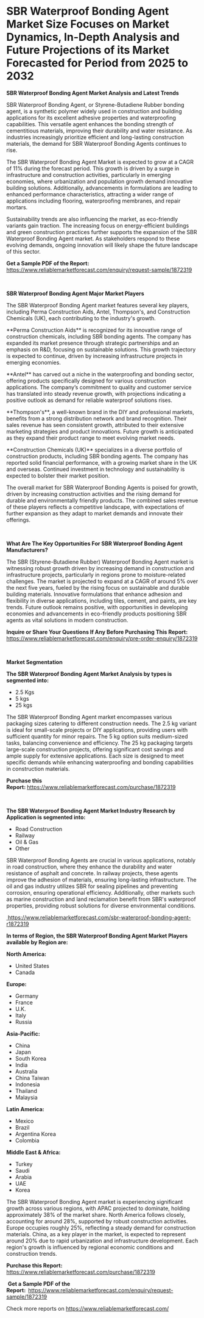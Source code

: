 <p><h1>SBR Waterproof Bonding Agent Market Size Focuses on Market Dynamics, In-Depth Analysis and Future Projections of its Market Forecasted for Period from 2025 to 2032</h1></p><p><strong>SBR Waterproof Bonding Agent Market Analysis and Latest Trends</strong></p>
<p><p>SBR Waterproof Bonding Agent, or Styrene-Butadiene Rubber bonding agent, is a synthetic polymer widely used in construction and building applications for its excellent adhesive properties and waterproofing capabilities. This versatile agent enhances the bonding strength of cementitious materials, improving their durability and water resistance. As industries increasingly prioritize efficient and long-lasting construction materials, the demand for SBR Waterproof Bonding Agents continues to rise.</p><p>The SBR Waterproof Bonding Agent Market is expected to grow at a CAGR of 11% during the forecast period. This growth is driven by a surge in infrastructure and construction activities, particularly in emerging economies, where urbanization and population growth demand innovative building solutions. Additionally, advancements in formulations are leading to enhanced performance characteristics, attracting a wider range of applications including flooring, waterproofing membranes, and repair mortars. </p><p>Sustainability trends are also influencing the market, as eco-friendly variants gain traction. The increasing focus on energy-efficient buildings and green construction practices further supports the expansion of the SBR Waterproof Bonding Agent market. As stakeholders respond to these evolving demands, ongoing innovation will likely shape the future landscape of this sector.</p></p>
<p><strong>Get a Sample PDF of the Report:&nbsp;</strong> <a href="https://www.reliablemarketforecast.com/enquiry/request-sample/1872319?utm_campaign=2723&utm_medium=2&utm_source=Github&utm_content=ia&utm_term=31032025&utm_id=sbr-waterproof-bonding-agent">https://www.reliablemarketforecast.com/enquiry/request-sample/1872319</a></p>
<p>&nbsp;</p>
<p><strong>SBR Waterproof Bonding Agent Major Market Players</strong></p>
<p><p>The SBR Waterproof Bonding Agent market features several key players, including Perma Construction Aids, Antel, Thompson's, and Construction Chemicals (UK), each contributing to the industry's growth.</p><p>**Perma Construction Aids** is recognized for its innovative range of construction chemicals, including SBR bonding agents. The company has expanded its market presence through strategic partnerships and an emphasis on R&D, focusing on sustainable solutions. This growth trajectory is expected to continue, driven by increasing infrastructure projects in emerging economies.</p><p>**Antel** has carved out a niche in the waterproofing and bonding sector, offering products specifically designed for various construction applications. The company’s commitment to quality and customer service has translated into steady revenue growth, with projections indicating a positive outlook as demand for reliable waterproof solutions rises.</p><p>**Thompson's**, a well-known brand in the DIY and professional markets, benefits from a strong distribution network and brand recognition. Their sales revenue has seen consistent growth, attributed to their extensive marketing strategies and product innovations. Future growth is anticipated as they expand their product range to meet evolving market needs.</p><p>**Construction Chemicals (UK)** specializes in a diverse portfolio of construction products, including SBR bonding agents. The company has reported solid financial performance, with a growing market share in the UK and overseas. Continued investment in technology and sustainability is expected to bolster their market position.</p><p>The overall market for SBR Waterproof Bonding Agents is poised for growth, driven by increasing construction activities and the rising demand for durable and environmentally friendly products. The combined sales revenue of these players reflects a competitive landscape, with expectations of further expansion as they adapt to market demands and innovate their offerings.</p></p>
<p>&nbsp;</p>
<p><strong>What Are The Key Opportunities For SBR Waterproof Bonding Agent Manufacturers?</strong></p>
<p><p>The SBR (Styrene-Butadiene Rubber) Waterproof Bonding Agent market is witnessing robust growth driven by increasing demand in construction and infrastructure projects, particularly in regions prone to moisture-related challenges. The market is projected to expand at a CAGR of around 5% over the next five years, fueled by the rising focus on sustainable and durable building materials. Innovative formulations that enhance adhesion and flexibility in diverse applications, including tiles, cement, and paints, are key trends. Future outlook remains positive, with opportunities in developing economies and advancements in eco-friendly products positioning SBR agents as vital solutions in modern construction.</p></p>
<p><strong>Inquire or Share Your Questions If Any Before Purchasing This Report:</strong> <a href="https://www.reliablemarketforecast.com/enquiry/pre-order-enquiry/1872319?utm_campaign=2723&utm_medium=2&utm_source=Github&utm_content=ia&utm_term=31032025&utm_id=sbr-waterproof-bonding-agent">https://www.reliablemarketforecast.com/enquiry/pre-order-enquiry/1872319</a></p>
<p>&nbsp;</p>
<p><strong>Market Segmentation</strong></p>
<p><strong>The SBR Waterproof Bonding Agent Market Analysis by types is segmented into:</strong></p>
<p><ul><li>2.5 Kgs</li><li>5 kgs</li><li>25 kgs</li></ul></p>
<p><p>The SBR Waterproof Bonding Agent market encompasses various packaging sizes catering to different construction needs. The 2.5 kg variant is ideal for small-scale projects or DIY applications, providing users with sufficient quantity for minor repairs. The 5 kg option suits medium-sized tasks, balancing convenience and efficiency. The 25 kg packaging targets large-scale construction projects, offering significant cost savings and ample supply for extensive applications. Each size is designed to meet specific demands while enhancing waterproofing and bonding capabilities in construction materials.</p></p>
<p><strong>Purchase this Report:&nbsp;</strong><a href="https://www.reliablemarketforecast.com/purchase/1872319?utm_campaign=2723&utm_medium=2&utm_source=Github&utm_content=ia&utm_term=31032025&utm_id=sbr-waterproof-bonding-agent">https://www.reliablemarketforecast.com/purchase/1872319</a></p>
<p>&nbsp;</p>
<p><strong>The SBR Waterproof Bonding Agent Market Industry Research by Application is segmented into:</strong></p>
<p><ul><li>Road Construction</li><li>Railway</li><li>Oil & Gas</li><li>Other</li></ul></p>
<p><p>SBR Waterproof Bonding Agents are crucial in various applications, notably in road construction, where they enhance the durability and water resistance of asphalt and concrete. In railway projects, these agents improve the adhesion of materials, ensuring long-lasting infrastructure. The oil and gas industry utilizes SBR for sealing pipelines and preventing corrosion, ensuring operational efficiency. Additionally, other markets such as marine construction and land reclamation benefit from SBR's waterproof properties, providing robust solutions for diverse environmental conditions.</p></p>
<p><a href="https://www.reliablemarketforecast.com/sbr-waterproof-bonding-agent-r1872319?utm_campaign=2723&utm_medium=2&utm_source=Github&utm_content=ia&utm_term=31032025&utm_id=sbr-waterproof-bonding-agent">&nbsp;https://www.reliablemarketforecast.com/sbr-waterproof-bonding-agent-r1872319</a></p>
<p><strong>In terms of Region, the SBR Waterproof Bonding Agent Market Players available by Region are:</strong></p>
<p>
    <p> <strong> North America: </strong>
        <ul>
            <li>United States</li>
            <li>Canada</li>
        </ul>
        </p> 
    <p> <strong> Europe: </strong>
        <ul>
            <li>Germany</li>
            <li>France</li>
            <li>U.K.</li>
            <li>Italy</li>
            <li>Russia</li>
        </ul>
        </p> 
    <p> <strong> Asia-Pacific: </strong>
        <ul>
            <li>China</li>
            <li>Japan</li>
            <li>South Korea</li>
            <li>India</li>
            <li>Australia</li>
            <li>China Taiwan</li>
            <li>Indonesia</li>
            <li>Thailand</li>
            <li>Malaysia</li>
        </ul>
        </p> 
    <p> <strong> Latin America: </strong>
        <ul>
            <li>Mexico</li>
            <li>Brazil</li>
            <li>Argentina Korea</li>
            <li>Colombia</li>
        </ul>
        </p> 
    <p> <strong> Middle East & Africa: </strong>
        <ul>
            <li>Turkey</li>
            <li>Saudi</li>
            <li>Arabia</li>
            <li>UAE</li>
            <li>Korea</li>
        </ul>
    </p>
    </p>
<p><p>The SBR Waterproof Bonding Agent market is experiencing significant growth across various regions, with APAC projected to dominate, holding approximately 38% of the market share. North America follows closely, accounting for around 28%, supported by robust construction activities. Europe occupies roughly 25%, reflecting a steady demand for construction materials. China, as a key player in the market, is expected to represent around 20% due to rapid urbanization and infrastructure development. Each region's growth is influenced by regional economic conditions and construction trends.</p></p>
<p><strong>Purchase this Report: </strong><a href="https://www.reliablemarketforecast.com/purchase/1872319?utm_campaign=2723&utm_medium=2&utm_source=Github&utm_content=ia&utm_term=31032025&utm_id=sbr-waterproof-bonding-agent">https://www.reliablemarketforecast.com/purchase/1872319</a></p>
<p>&nbsp;<strong>Get a Sample PDF of the Report:&nbsp;&nbsp;</strong><a href="https://www.reliablemarketforecast.com/enquiry/request-sample/1872319?utm_campaign=2723&utm_medium=2&utm_source=Github&utm_content=ia&utm_term=31032025&utm_id=sbr-waterproof-bonding-agent">https://www.reliablemarketforecast.com/enquiry/request-sample/1872319</a></p>
<p><strong></strong></p>
<p>Check more reports on <a href="https://www.reliablemarketforecast.com/?utm_campaign=2723&utm_medium=2&utm_source=Github&utm_content=ia&utm_term=31032025&utm_id=sbr-waterproof-bonding-agent">https://www.reliablemarketforecast.com/</a></p>